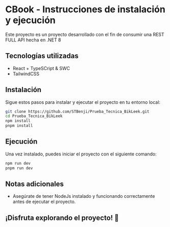 # CBook - Instrucciones de instalación y ejecución 

Este proyecto es un proyecto desarrollado con el fin de consumir una REST FULL API hecha en .NET 8

## Tecnologías utilizadas
- React + TypeSCript & SWC
- TailwindCSS

## Instalación

Sigue estos pasos para instalar y ejecutar el proyecto en tu entorno local:

```bash
git clone https://github.com/STBenji/Prueba_Tecnica_BikLeek.git
cd Prueba_Tecnica_BikLeek
npm install
pnpm install
```

## Ejecución
Una vez instalado, puedes iniciar el proyecto con el siguiente comando:

```js
npm run dev
pnpm run dev
```

## Notas adicionales
- Asegúrate de tener NodeJs instalado y funcionando correctamente antes de ejecutar el proyecto.

## ¡Disfruta explorando el proyecto! 🚀
